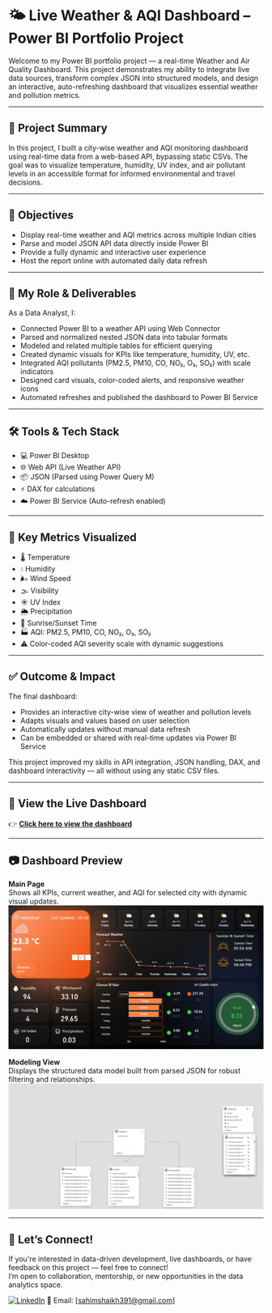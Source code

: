 # 🌤️ Live Weather & AQI Dashboard – Power BI Portfolio Project

Welcome to my Power BI portfolio project — a real-time Weather and Air Quality Dashboard. This project demonstrates my ability to integrate live data sources, transform complex JSON into structured models, and design an interactive, auto-refreshing dashboard that visualizes essential weather and pollution metrics.

---

## 🌟 Project Summary

In this project, I built a city-wise weather and AQI monitoring dashboard using real-time data from a web-based API, bypassing static CSVs. The goal was to visualize temperature, humidity, UV index, and air pollutant levels in an accessible format for informed environmental and travel decisions.

---

## 🎯 Objectives

- Display real-time weather and AQI metrics across multiple Indian cities  
- Parse and model JSON API data directly inside Power BI  
- Provide a fully dynamic and interactive user experience  
- Host the report online with automated daily data refresh  

---

## 💼 My Role & Deliverables

As a Data Analyst, I:

- Connected Power BI to a weather API using Web Connector  
- Parsed and normalized nested JSON data into tabular formats  
- Modeled and related multiple tables for efficient querying  
- Created dynamic visuals for KPIs like temperature, humidity, UV, etc.  
- Integrated AQI pollutants (PM2.5, PM10, CO, NO₂, O₃, SO₂) with scale indicators  
- Designed card visuals, color-coded alerts, and responsive weather icons  
- Automated refreshes and published the dashboard to Power BI Service  

---

## 🛠️ Tools & Tech Stack

- 💻 Power BI Desktop  
- 🌐 Web API (Live Weather API)  
- 📦 JSON (Parsed using Power Query M)  
- ⚡ DAX for calculations  
- ☁️ Power BI Service (Auto-refresh enabled)

---

## 📌 Key Metrics Visualized

- 🌡️ Temperature  
- 💧 Humidity  
- 🌬️ Wind Speed  
- 🌫️ Visibility  
- ☀️ UV Index  
- 🌦️ Precipitation  
- 🌅 Sunrise/Sunset Time  
- 🏭 AQI: PM2.5, PM10, CO, NO₂, O₃, SO₂  
- ⚠️ Color-coded AQI severity scale with dynamic suggestions  

---

## ✅ Outcome & Impact

The final dashboard:

- Provides an interactive city-wise view of weather and pollution levels  
- Adapts visuals and values based on user selection  
- Automatically updates without manual data refresh  
- Can be embedded or shared with real-time updates via Power BI Service  

This project improved my skills in API integration, JSON handling, DAX, and dashboard interactivity — all without using any static CSV files.

---

## 🔗 View the Live Dashboard

👉 **[Click here to view the dashboard](https://codebasics.io/portfolio/Sk-Sahim-Iqbal)**

---

## 📷 Dashboard Preview

**Main Page**  
Shows all KPIs, current weather, and AQI for selected city with dynamic visual updates.  
![Dashboard Main Page](https://github.com/Shaikh-Sahim/Live-Weather-Dashboard/blob/main/Screenshot%20(221).png)

**Modeling View**  
Displays the structured data model built from parsed JSON for robust filtering and relationships.  
![Modeling View](https://github.com/Shaikh-Sahim/Live-Weather-Dashboard/blob/main/Screenshot%20(223).png)


---

## 📣 Let’s Connect!

If you're interested in data-driven development, live dashboards, or have feedback on this project — feel free to connect!  
I’m open to collaboration, mentorship, or new opportunities in the data analytics space.

[![LinkedIn](https://img.shields.io/badge/LinkedIn-Connect-blue)](https://www.linkedin.com/in/sk-sahim-iqbal-086561202/)
📧 Email: [sahimshaikh391@gmail.com]

